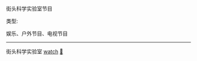 街头科学实验室节目

类型:

娱乐、户外节目、电视节目

<hr>

街头科学实验室 [watch](http://www.iqiyi.com/a_19rrhackfx.html) [🎦](http://www.mogostudy.com/video/play/vid/32183/page/1)


